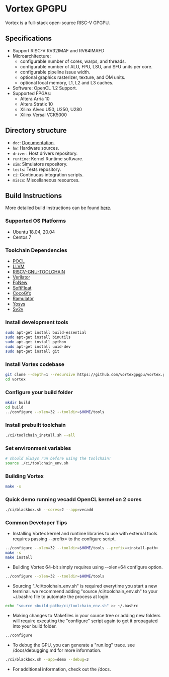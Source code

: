 # Vortex GPGPU

Vortex is a full-stack open-source RISC-V GPGPU.

## Specifications

- Support RISC-V RV32IMAF and RV64IMAFD
- Microarchitecture:
    - configurable number of cores, warps, and threads.
    - configurable number of ALU, FPU, LSU, and SFU units per core.
    - configurable pipeline issue width.
    - optional graphics rasterizer, texture, and OM units.
    - optional local memory, L1, L2 and L3 caches.
- Software: OpenCL 1.2 Support.
- Supported FPGAs:
    - Altera Arria 10
    - Altera Stratix 10
    - Xilinx Alveo U50, U250, U280
    - Xilinx Versal VCK5000

## Directory structure

- `doc`: [Documentation](docs/index.md).
- `hw`: Hardware sources.
- `driver`: Host drivers repository.
- `runtime`: Kernel Runtime software.
- `sim`: Simulators repository.
- `tests`: Tests repository.
- `ci`: Continuous integration scripts.
- `miscs`: Miscellaneous resources.

## Build Instructions
More detailed build instructions can be found [here](docs/install_vortex.md).
### Supported OS Platforms
- Ubuntu 18.04, 20.04
- Centos 7
### Toolchain Dependencies
- [POCL](http://portablecl.org/)
- [LLVM](https://llvm.org/)
- [RISCV-GNU-TOOLCHAIN](https://github.com/riscv-collab/riscv-gnu-toolchain)
- [Verilator](https://www.veripool.org/verilator)
- [FpNew](https://github.com/pulp-platform/fpnew.git)
- [SoftFloat](https://github.com/ucb-bar/berkeley-softfloat-3.git)
- [CocoGfx](https://github.com/gtcasl/cocogfx.git)
- [Ramulator](https://github.com/CMU-SAFARI/ramulator.git)
- [Yosys](https://github.com/YosysHQ/yosys)
- [Sv2v](https://github.com/zachjs/sv2v)
### Install development tools
```sh
sudo apt-get install build-essential
sudo apt-get install binutils
sudo apt-get install python
sudo apt-get install uuid-dev
sudo apt-get install git
```
### Install Vortex codebase
```sh
git clone --depth=1 --recursive https://github.com/vortexgpgpu/vortex.git
cd vortex
```
### Configure your build folder
```sh
mkdir build
cd build
../configure --xlen=32 --tooldir=$HOME/tools
```
### Install prebuilt toolchain
```sh
./ci/toolchain_install.sh --all
```
### Set environment variables
```sh
# should always run before using the toolchain!
source ./ci/toolchain_env.sh
```
### Building Vortex
```sh
make -s
```
### Quick demo running vecadd OpenCL kernel on 2 cores
```sh
./ci/blackbox.sh --cores=2 --app=vecadd
```

### Common Developer Tips
- Installing Vortex kernel and runtime libraries to use with external tools requires passing --prefix=<install-path> to the configure script.
```sh
../configure --xlen=32 --tooldir=$HOME/tools --prefix=<install-path>
make -s
make install
```
- Building Vortex 64-bit simply requires using --xlen=64 configure option.
```sh
../configure --xlen=32 --tooldir=$HOME/tools
```
- Sourcing "./ci/toolchain_env.sh" is required everytime you start a new terminal. we recommend adding "source <build-path>/ci/toolchain_env.sh" to your ~/.bashrc file to automate the process at login.
```sh
echo "source <build-path>/ci/toolchain_env.sh" >> ~/.bashrc
```
- Making changes to Makefiles in your source tree or adding new folders will require executing the "configure" script again to get it propagated into your build folder.
```sh
../configure
```
- To debug the GPU, you can generate a "run.log" trace. see /docs/debugging.md for more information.
```sh
./ci/blackbox.sh --app=demo --debug=3
```
- For additional information, check out the /docs.
